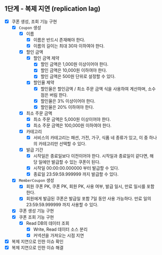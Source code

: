 ## 1단계 - 복제 지연 (replication lag)

- [x] 쿠폰 생성, 조회 기능 구현
  - [x] `Coupon` 생성
    - [x] 이름
        - [x] 이름은 반드시 존재해야 한다.
        - [x] 이름의 길이는 최대 30자 이하여야 한다.
    - [x] 할인 금액
      - [x] 할인 금액 제약
        - [x] 할인 금액은 1,000원 이상이어야 한다.
        - [x] 할인 금액은 10,000원 이하여야 한다.
        - [x] 할인 금액은 500원 단위로 설정할 수 있다.
      - [x] 할인율 제약
        - [x] 할인율은 할인금액 / 최소 주문 금액 식을 사용하여 계산하며, 소수점은 버림 한다.
        - [x] 할인율은 3% 이상이어야 한다.
        - [x] 할인율은 20% 이하여야 한다.
    - [x] 최소 주문 금액
      - [x] 최소 주문 금액은 5,000원 이상이어야 한다.
      - [x] 최소 주문 금액은 100,000원 이하여야 한다.
    - [x] 카테고리
      - [x] 서비스의 카테고리는 패션, 가전, 가구, 식품 네 종류가 있고, 이 중 하나의 카테고리만 선택할 수 있다.
    - [x] 발급 기간
      - [x] 시작일은 종료일보다 이전이어야 한다. 시작일과 종료일이 같다면, 해당 일에만 발급할 수 있는 쿠폰이 된다.
      - [x] 시작일 00:00:00.000000 부터 발급할 수 있다.
      - [x] 종료일 23:59:59.999999 까지 발급할 수 있다.
  - [x] `MemberCoupon` 생성
    - [x] 회원 쿠폰 PK, 쿠폰 PK, 회원 PK, 사용 여부, 발급 일시, 만료 일시를 포함한다.
    - [x] 회원에게 발급된 쿠폰은 발급일 포함 7일 동안 사용 가능하다. 만료 일의 23:59:59.999999 까지 사용할 수 있다.
  - [x] 쿠폰 생성 기능 구현
  - [x] 쿠폰 조회 기능 구현
    - [x] Read DB의 데이터 조회
      - [x] Write, Read 데이터 소스 분리
      - [x] 커넥션을 가져오는 시점 지연
- [x] 복제 지연으로 인한 이슈 확인
- [x] 복제 지연으로 인한 이슈 해결
